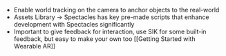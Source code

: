 - Enable world tracking on the camera to anchor objects to the real-world
- Assets Library -> Spectacles has key pre-made scripts that enhance development with Spectacles significantly
- Important to give feedback for interaction, use SIK for some built-in feedback, but easy to make your own too
[[Getting Started with Wearable AR]]